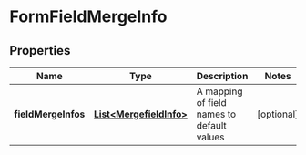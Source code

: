 
# FormFieldMergeInfo

## Properties
Name | Type | Description | Notes
------------ | ------------- | ------------- | -------------
**fieldMergeInfos** | [**List&lt;MergefieldInfo&gt;**](MergefieldInfo.md) | A mapping of field names to default values |  [optional]



